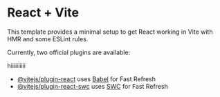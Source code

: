 # React + Vite

This template provides a minimal setup to get React working in Vite with HMR and some ESLint rules.

Currently, two official plugins are available:

hiiiiiiiiii

- [@vitejs/plugin-react](https://github.com/vitejs/vite-plugin-react/blob/main/packages/plugin-react/README.md) uses [Babel](https://babeljs.io/) for Fast Refresh
- [@vitejs/plugin-react-swc](https://github.com/vitejs/vite-plugin-react-swc) uses [SWC](https://swc.rs/) for Fast Refresh
